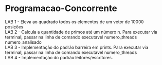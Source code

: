 # Programacao-Concorrente
LAB 1 - Eleva ao quadrado todos os elementos de um vetor de 10000 posições<br>
LAB 2 - Calcula a quantidade de primos até um número n. Para executar via terminal, passar na linha de comando executavel numero_threads numero_analisado<br>
LAB 3 - Implementação do padrão barreira em prints.  Para executar via terminal, passar na linha de comando executavel numero_threads<br>
LAB 4 - Implementação do padrão leitores/escritores.<br>
